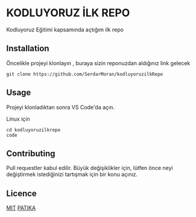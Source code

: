 # KODLUYORUZ İLK REPO
Kodluyoruz Eğitimi kapsamında açtığım ilk repo

## Installation
Öncelikle projeyi klonlayın , buraya sizin reponuzdan aldığınız link gelecek
```
git clone https://github.com/SerdarMoran/kodluyoruzilkRepo

```
## Usage
Projeyi klonladıktan sonra VS Code'da açın.

Linux için 

```
cd kodluyoruzilkrepo
code
```

## Contributing
Pull requestler kabul edilir. Büyük değişiklikler için, lütfen önce neyi değiştirmek istediğinizi tartışmak için bir konu açınız.
## Licence
[MIT](https://choosealicense.com/licenses/mit/)
[PATIKA](www.patika.dev)
